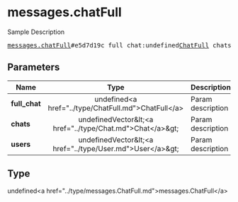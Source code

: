 # messages.chatFull

Sample Description

<pre>
<a href="../constructor/messages.chatFull.md">messages.chatFull</a>#e5d7d19c full_chat:undefined<a href="../type/ChatFull.md">ChatFull</a> chats:undefinedVector&lt;<a href="../type/Chat.md">Chat</a>&gt; users:undefinedVector&lt;<a href="../type/User.md">User</a>&gt; = undefined<a href="../type/messages.ChatFull.md">messages.ChatFull</a>;
</pre>

## Parameters

| Name | Type | Description |
|------|:----:|-------------|
| **full_chat** | undefined&lt;a href=&#34;../type/ChatFull.md&#34;&gt;ChatFull&lt;/a&gt; | Param description |
| **chats** | undefinedVector&amp;lt;&lt;a href=&#34;../type/Chat.md&#34;&gt;Chat&lt;/a&gt;&amp;gt; | Param description |
| **users** | undefinedVector&amp;lt;&lt;a href=&#34;../type/User.md&#34;&gt;User&lt;/a&gt;&amp;gt; | Param description |

## Type

undefined&lt;a href=&#34;../type/messages.ChatFull.md&#34;&gt;messages.ChatFull&lt;/a&gt;
